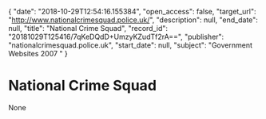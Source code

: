 {
  "date": "2018-10-29T12:54:16.155384", 
  "open_access": false, 
  "target_url": "http://www.nationalcrimesquad.police.uk/", 
  "description": null, 
  "end_date": null, 
  "title": "National Crime Squad", 
  "record_id": "20181029T125416/7qKeDQdD+UmzyKZudTf2rA==", 
  "publisher": "nationalcrimesquad.police.uk", 
  "start_date": null, 
  "subject": "Government Websites 2007 "
}

# National Crime Squad

None